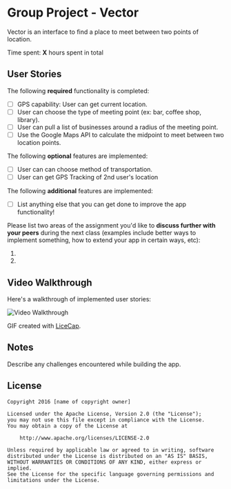 # Group Project - Vector

Vector is an interface to find a place to meet between two points of location.

Time spent: **X** hours spent in total

## User Stories

The following **required** functionality is completed:

- [ ] GPS capability: User can get current location.
- [ ] User can choose the type of meeting point (ex: bar, coffee shop, library).
- [ ] User can pull a list of businesses around a radius of the meeting point.
- [ ] Use the Google Maps API to calculate the midpoint to meet between two location points.

The following **optional** features are implemented:

- [ ] User can can choose method of transportation.
- [ ] User can get GPS Tracking of 2nd user's location

The following **additional** features are implemented:

- [ ] List anything else that you can get done to improve the app functionality!

Please list two areas of the assignment you'd like to **discuss further with your peers** during the next class (examples include better ways to implement something, how to extend your app in certain ways, etc):

1. 
2. 

## Video Walkthrough 

Here's a walkthrough of implemented user stories:

<img src='http://i.imgur.com/link/to/your/gif/file.gif' title='Video Walkthrough' width='' alt='Video Walkthrough' />

GIF created with [LiceCap](http://www.cockos.com/licecap/).

## Notes

Describe any challenges encountered while building the app.

## License #

    Copyright 2016 [name of copyright owner]

    Licensed under the Apache License, Version 2.0 (the "License");
    you may not use this file except in compliance with the License.
    You may obtain a copy of the License at

        http://www.apache.org/licenses/LICENSE-2.0

    Unless required by applicable law or agreed to in writing, software
    distributed under the License is distributed on an "AS IS" BASIS,
    WITHOUT WARRANTIES OR CONDITIONS OF ANY KIND, either express or implied.
    See the License for the specific language governing permissions and
    limitations under the License.
